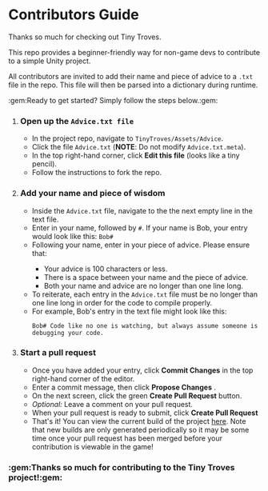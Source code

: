 <h1>Contributors Guide</h1>
<p>Thanks so much for checking out Tiny Troves.</p>
<p>This repo provides a beginner-friendly way for non-game devs to contribute to a simple Unity project.</p>
<p>All contributors are invited to add their name and piece of advice to a <code>.txt</code> file in the repo. This file will then be parsed into a dictionary during runtime.</p>
<p>:gem:Ready to get started? Simply follow the steps below.:gem:</p>
<ol>
<li><h3>Open up the <code>Advice.txt file</code></h3></li>
<ul>
  <li>In the project repo, navigate to <code>TinyTroves/Assets/Advice</code>.
    <li>Click the file <code>Advice.txt</code> (<b>NOTE</b>: Do not modify <code>Advice.txt.meta</code>).</li>
  <li>In the top right-hand corner, click <b>Edit this file</b> (looks like a tiny pencil).</li>
  <li>Follow the instructions to fork the repo.</li>
</ul>
  <li><h3>Add your name and piece of wisdom</h3></li>
  <ul>
  <li>Inside the <code>Advice.txt</code> file, navigate to the the next empty line in the text file.</li>
  <li>Enter in your name, followed by <code>#</code>. If your name is Bob, your entry would look like this: <code>Bob#</code></li>
  <li>Following your name, enter in your piece of advice. Please ensure that:</li>
    <ul>
  <li>Your advice is 100 characters or less.</li>
      <li>There is a space between your name and the piece of advice.</li>
      <li>Both your name and advice are no longer than one line long.</li>
  </ul>
    <li>To reiterate, each entry in the <code>Advice.txt</code> file must be no longer than one line long in order for the code to compile properly.</li>
    <li>For example, Bob's entry in the text file might look like this: 
      <p></p><code>Bob# Code like no one is watching, but always assume someone is debugging your code.</code></p>
  </ul>
  <li><h3>Start a pull request</h3></li>
    <ul>
  <li>Once you have added your entry, click <b>Commit Changes</b> in the top right-hand corner of the editor.</li>
  <li>Enter a commit message, then click <b>Propose Changes</b> .</li>
      <li>On the next screen, click the green <b>Create Pull Request</b> button.</li>
      <li><i>Optional:</i> Leave a comment on your pull request.</li>
      <li>When your pull request is ready to submit, click <b>Create Pull Request</b></li>
  <li>That's it! You can view the current build of the project <a href="https://mystic-mill-games.itch.io/tiny-troves-of-dev-wisdom">here</a>. Note that new builds are only generated periodically so it may be some time once your pull request has been merged before your contribution is viewable in the game!</li>
  
</ul>
</ol>
<h3>:gem:Thanks so much for contributing to the Tiny Troves project!:gem:</h3>
